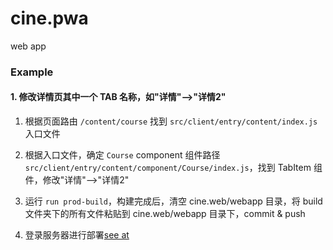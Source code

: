 # cine.pwa
web app

### Example

#### 1. 修改详情页其中一个 TAB 名称，如"详情"-->"详情2"

1. 根据页面路由 `/content/course` 找到 `src/client/entry/content/index.js` 入口文件

2. 根据入口文件，确定 `Course` component 组件路径 `src/client/entry/content/component/Course/index.js`，找到 TabItem 组件，修改"详情"-->"详情2"

3. 运行 `run prod-build`，构建完成后，清空 cine.web/webapp 目录，将 build 文件夹下的所有文件粘贴到 cine.web/webapp 目录下，commit & push

4. 登录服务器进行部署[see at](https://github.com/bstcine/help/wiki/Server-%E9%83%A8%E7%BD%B2%E4%B8%8E%E9%85%8D%E7%BD%AE)

